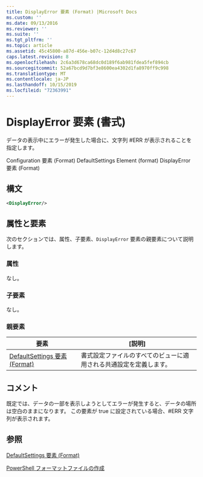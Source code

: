 ```yaml
---
title: DisplayError 要素 (Format) |Microsoft Docs
ms.custom: ''
ms.date: 09/13/2016
ms.reviewer: ''
ms.suite: ''
ms.tgt_pltfrm: ''
ms.topic: article
ms.assetid: 45c45800-a87d-456e-b07c-12d4d8c27c67
caps.latest.revision: 8
ms.openlocfilehash: 2c6a3d678ca68dc0d189f6ab981fdea5fef894cb
ms.sourcegitcommit: 52a67bcd9d7bf3e8600ea4302d1fa8970ff9c998
ms.translationtype: MT
ms.contentlocale: ja-JP
ms.lasthandoff: 10/15/2019
ms.locfileid: "72363991"
---
```

# <a name="displayerror-element-format"></a>DisplayError 要素 (書式)

データの表示中にエラーが発生した場合に、文字列 #ERR が表示されることを指定します。

Configuration 要素 (Format) DefaultSettings Element (format) DisplayError 要素 (Format)

## <a name="syntax"></a>構文

```xml
<DisplayError/>
```

## <a name="attributes-and-elements"></a>属性と要素

次のセクションでは、属性、子要素、`DisplayError` 要素の親要素について説明します。

### <a name="attributes"></a>属性

なし。

### <a name="child-elements"></a>子要素

なし。

### <a name="parent-elements"></a>親要素

|要素|[説明]|
|-------------|-----------------|
|[DefaultSettings 要素 (Format)](./defaultsettings-element-format.md)|書式設定ファイルのすべてのビューに適用される共通設定を定義します。|

## <a name="remarks"></a>コメント

既定では、データの一部を表示しようとしてエラーが発生すると、データの場所は空白のままになります。 この要素が true に設定されている場合、#ERR 文字列が表示されます。

## <a name="see-also"></a>参照

[DefaultSettings 要素 (Format)](./defaultsettings-element-format.md)

[PowerShell フォーマットファイルの作成](./writing-a-powershell-formatting-file.md)
